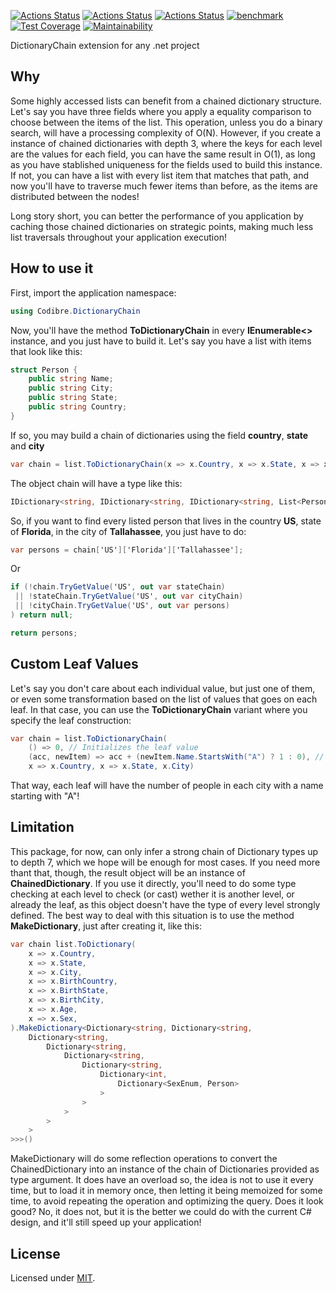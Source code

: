 [![Actions Status](https://github.com/Codibre/dotnet-dictionary-chain/workflows/build/badge.svg)](https://github.com/Codibre/dotnet-dictionary-chain/actions)
[![Actions Status](https://github.com/Codibre/dotnet-dictionary-chain/workflows/test/badge.svg)](https://github.com/Codibre/dotnet-dictionary-chain/actions)
[![Actions Status](https://github.com/Codibre/dotnet-dictionary-chain/workflows/lint/badge.svg)](https://github.com/Codibre/dotnet-dictionary-chain/actions)
[![benchmark](https://github.com/Codibre/dotnet-dictionary-chain/actions/workflows/benchmark.yml/badge.svg)](https://github.com/Codibre/dotnet-dictionary-chain/actions/workflows/benchmark.yml)
[![Test Coverage](https://api.codeclimate.com/v1/badges/d97994e24ee6b162c626/test_coverage)](https://codeclimate.com/github/codibre/dotnet-dictionary-chain/test_coverage)
[![Maintainability](https://api.codeclimate.com/v1/badges/d97994e24ee6b162c626/maintainability)](https://codeclimate.com/github/codibre/dotnet-dictionary-chain/maintainability)

DictionaryChain extension for any .net project

## Why

Some highly accessed lists can benefit from a chained dictionary structure. Let's say you have three fields where you apply a equality comparison to choose between the items of the list. This operation, unless you do a binary search, will have a processing complexity of O(N). However, if you create a instance of chained dictionaries with depth 3, where the keys for each level are the values for each field, you can have the same result in O(1), as long as you have stablished uniqueness for the fields used to build this instance. If not, you can have a list with every list item that matches that path, and now you'll have to traverse much fewer items than before, as the items are distributed between the nodes!

Long story short, you can better the performance of you application by caching those chained dictionaries on strategic points, making much less list traversals throughout your application execution!

## How to use it

First, import the application namespace:

```c#
using Codibre.DictionaryChain
```

Now, you'll have the method **ToDictionaryChain** in every **IEnumerable<>** instance, and you just have to build it. Let's say you have a list with items that look like this:

```c#
struct Person {
    public string Name;
    public string City;
    public string State;
    public string Country;
}
```

If so, you may build a chain of dictionaries using the field **country**, **state** and **city**

```c#
var chain = list.ToDictionaryChain(x => x.Country, x => x.State, x => x.City);
```

The object chain will have a type like this:

```c#
IDictionary<string, IDictionary<string, IDictionary<string, List<Person>>>
```

So, if you want to find every listed person that lives in the country **US**, state of **Florida**, in the city of **Tallahassee**, you just have to do:

```c#
var persons = chain['US']['Florida']['Tallahassee'];
```

Or 

```c#
if (!chain.TryGetValue('US', out var stateChain)
 || !stateChain.TryGetValue('US', out var cityChain)
 || !cityChain.TryGetValue('US', out var persons)
) return null;

return persons;
```

## Custom Leaf Values

Let's say you don't care about each individual value, but just one of them, or even some transformation based on the list of values that goes on each leaf. In that case, you can use the **ToDictionaryChain** variant where you specify the leaf construction:

```c#
var chain = list.ToDictionaryChain(
    () => 0, // Initializes the leaf value
    (acc, newItem) => acc + (newItem.Name.StartsWith("A") ? 1 : 0), // Transforms the leaf value based on the value of a new item
    x => x.Country, x => x.State, x.City)
```

That way, each leaf will have the number of people in each city with a name starting with "A"!

## Limitation

This package, for now, can only infer a strong chain of Dictionary types up to depth 7, which we hope will be enough for most cases. If you need more thant that, though, the result object will be an instance of **ChainedDictionary**. If you use it directly, you'll need to do some type checking at each level to check (or cast) wether it is another level, or already the leaf, as this object doesn't have the type of every level strongly defined. The best way to deal with this situation is to use the method **MakeDictionary**, just after creating it, like this:

```c#
var chain list.ToDictionary(
    x => x.Country,
    x => x.State,
    x => x.City,
    x => x.BirthCountry,
    x => x.BirthState,
    x => x.BirthCity,
    x => x.Age,
    x => x.Sex,
).MakeDictionary<Dictionary<string, Dictionary<string,
    Dictionary<string,
        Dictionary<string,
            Dictionary<string,
                Dictionary<string,
                    Dictionary<int,
                        Dictionary<SexEnum, Person>
                    >
                >
            >
        >
    >
>>>()
```

MakeDictionary will do some reflection operations to convert the ChainedDictionary into an instance of the chain of Dictionaries provided as type argument. It does have an overload so, the idea is not to use it every time, but to load it in memory once, then letting it being memoized for some time, to avoid repeating the operation and optimizing the query.
Does it look good? No, it does not, but it is the better we could do with the current C# design, and it'll still speed up your application!

## License

Licensed under [MIT](https://en.wikipedia.org/wiki/MIT_License).
